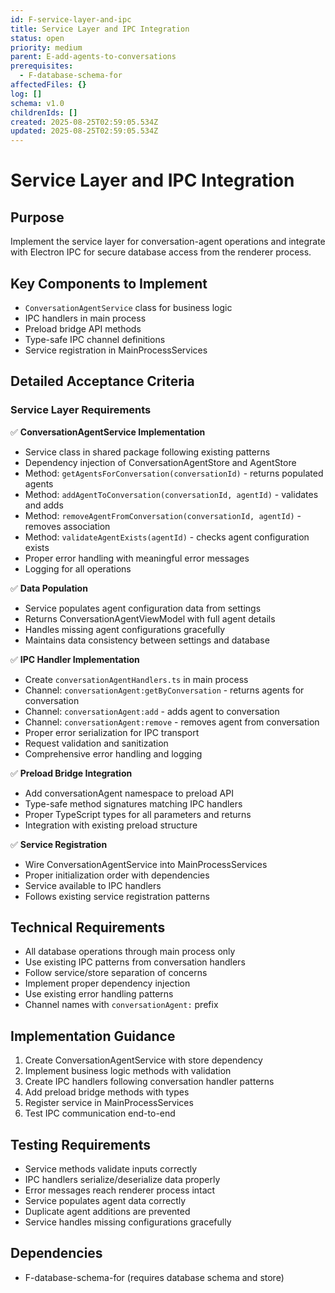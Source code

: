 ```yaml
---
id: F-service-layer-and-ipc
title: Service Layer and IPC Integration
status: open
priority: medium
parent: E-add-agents-to-conversations
prerequisites:
  - F-database-schema-for
affectedFiles: {}
log: []
schema: v1.0
childrenIds: []
created: 2025-08-25T02:59:05.534Z
updated: 2025-08-25T02:59:05.534Z
---
```


# Service Layer and IPC Integration

## Purpose

Implement the service layer for conversation-agent operations and integrate with Electron IPC for secure database access from the renderer process.

## Key Components to Implement

- `ConversationAgentService` class for business logic
- IPC handlers in main process
- Preload bridge API methods
- Type-safe IPC channel definitions
- Service registration in MainProcessServices

## Detailed Acceptance Criteria

### Service Layer Requirements

✅ **ConversationAgentService Implementation**

- Service class in shared package following existing patterns
- Dependency injection of ConversationAgentStore and AgentStore
- Method: `getAgentsForConversation(conversationId)` - returns populated agents
- Method: `addAgentToConversation(conversationId, agentId)` - validates and adds
- Method: `removeAgentFromConversation(conversationId, agentId)` - removes association
- Method: `validateAgentExists(agentId)` - checks agent configuration exists
- Proper error handling with meaningful error messages
- Logging for all operations

✅ **Data Population**

- Service populates agent configuration data from settings
- Returns ConversationAgentViewModel with full agent details
- Handles missing agent configurations gracefully
- Maintains data consistency between settings and database

✅ **IPC Handler Implementation**

- Create `conversationAgentHandlers.ts` in main process
- Channel: `conversationAgent:getByConversation` - returns agents for conversation
- Channel: `conversationAgent:add` - adds agent to conversation
- Channel: `conversationAgent:remove` - removes agent from conversation
- Proper error serialization for IPC transport
- Request validation and sanitization
- Comprehensive error handling and logging

✅ **Preload Bridge Integration**

- Add conversationAgent namespace to preload API
- Type-safe method signatures matching IPC handlers
- Proper TypeScript types for all parameters and returns
- Integration with existing preload structure

✅ **Service Registration**

- Wire ConversationAgentService into MainProcessServices
- Proper initialization order with dependencies
- Service available to IPC handlers
- Follows existing service registration patterns

## Technical Requirements

- All database operations through main process only
- Use existing IPC patterns from conversation handlers
- Follow service/store separation of concerns
- Implement proper dependency injection
- Use existing error handling patterns
- Channel names with `conversationAgent:` prefix

## Implementation Guidance

1. Create ConversationAgentService with store dependency
2. Implement business logic methods with validation
3. Create IPC handlers following conversation handler patterns
4. Add preload bridge methods with types
5. Register service in MainProcessServices
6. Test IPC communication end-to-end

## Testing Requirements

- Service methods validate inputs correctly
- IPC handlers serialize/deserialize data properly
- Error messages reach renderer process intact
- Service populates agent data correctly
- Duplicate agent additions are prevented
- Service handles missing configurations gracefully

## Dependencies

- F-database-schema-for (requires database schema and store)
